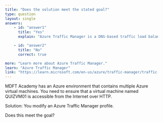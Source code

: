 ```yaml
---
title: "Does the solution meet the stated goal?"
type: question
layout: single
answers:
    - id: "answer1"
      title: "Yes"
      explain: "Azure Traffic Manager is a DNS-based traffic load balancer that enables distribution of traffic across multiple endpoints. It does not control or configure direct access to VMs. To allow HTTP access to a VM, you need to configure the Network Security Group (NSG) rules and ensure the VM has a public IP address."

    - id: "answer2"
      title: "No"
      correct: true

more: "Learn more about Azure Traffic Manager."
learn: "Azure Traffic Manager"
link: "https://learn.microsoft.com/en-us/azure/traffic-manager/traffic-manager-how-it-works"
---
```


MDFT Academy has an Azure environment that contains multiple Azure virtual machines. You need to ensure that a virtual machine named QUIZVM01 is accessible from the Internet over HTTP. 

Solution: You modify an Azure Traffic Manager profile.

Does this meet the goal?
